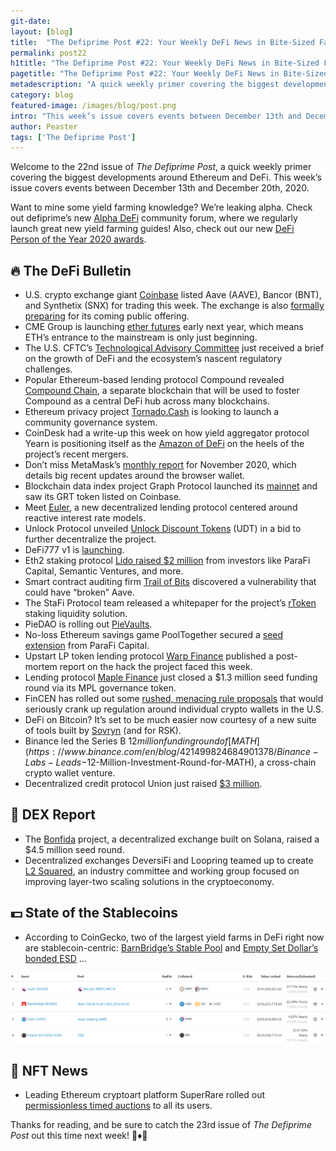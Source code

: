 ```yaml
---
git-date:
layout: [blog]
title:  "The Defiprime Post #22: Your Weekly DeFi News in Bite-Sized Fashion"
permalink: post22
h1title: "The Defiprime Post #22: Your Weekly DeFi News in Bite-Sized Fashion"
pagetitle: "The Defiprime Post #22: Your Weekly DeFi News in Bite-Sized Fashion"
metadescription: "A quick weekly primer covering the biggest developments around Ethereum and DeFi. This week’s issue covers events between December 13th and December 20th, 2020"
category: blog
featured-image: /images/blog/post.png
intro: "This week’s issue covers events between December 13th and December 20th, 2020"
author: Peaster
tags: ['The Defiprime Post']
---
```


Welcome to the 22nd issue of _The Defiprime Post_, a quick weekly primer covering the biggest developments around Ethereum and DeFi. This week’s issue covers events between December 13th and December 20th, 2020.

Want to mine some yield farming knowledge? We’re leaking alpha. Check out defiprime’s new [Alpha DeFi](https://alpha.defiprime.com/c/yield-farming/6) community forum, where we regularly launch great new yield farming guides! Also, check out our new [DeFi Person of the Year 2020 awards](https://defiprime.com/defi-person-2020).


## 🔥 The DeFi Bulletin

*   U.S. crypto exchange giant [Coinbase](https://blog.coinbase.com/aave-aave-bancor-bnt-and-synthetix-snx-are-launching-on-coinbase-pro-67278bcd8192) listed Aave (AAVE), Bancor (BNT), and Synthetix (SNX) for trading this week. The exchange is also [formally preparing](https://blog.coinbase.com/coinbase-announces-confidential-submission-of-draft-registration-statement-b140a9dfc9f5) for its coming public offering. 
*   CME Group is launching [ether futures](https://www.cmegroup.com/media-room/press-releases/2020/12/16/cme_group_to_launchetherfuturesonfebruary82021.html?utm_source=twitter&utm_medium=organic_social&utm_campaign=ether_futures&utm_content=20201216_press_release) early next year, which means ETH’s entrance to the mainstream is only just beginning. 
*   The U.S. CFTC’s [Technological Advisory Committee](https://www.youtube.com/watch?t=970&v=9Cs0urDom0U&feature=youtu.be) just received a brief on the growth of DeFi and the ecosystem’s nascent regulatory challenges. 
*   Popular Ethereum-based lending protocol Compound revealed [Compound Chain](https://compound.cash/), a separate blockchain that will be used to foster Compound as a central DeFi hub across many blockchains. 
*   Ethereum privacy project [Tornado.Cash](https://tornado-cash.medium.com/tornado-cash-governance-proposal-a55c5c7d0703) is looking to launch a community governance system.
*   CoinDesk had a write-up this week on how yield aggregator protocol Yearn is positioning itself as the [Amazon of DeFi](https://www.coindesk.com/mergers-position-yearn-finance-as-the-amazon-of-defi) on the heels of the project’s recent mergers. 
*   Don’t miss MetaMask’s [monthly report](https://medium.com/metamask/metamask-monthly-november-2020-1723092f7ded) for November 2020, which details big recent updates around the browser wallet. 
*   Blockchain data index project Graph Protocol launched its [mainnet](https://cointelegraph.com/news/blockchain-data-gets-simpler-as-the-graph-launches-mainnet) and saw its GRT token listed on Coinbase. 
*   Meet [Euler](https://medium.com/euler-xyz/introducing-euler-8f4422f13848), a new decentralized lending protocol centered around reactive interest rate models. 
*   Unlock Protocol unveiled [Unlock Discount Tokens](https://unlock-protocol.com/blog/unlock-tokens-launched) (UDT) in a bid to further decentralize the project. 
*   DeFi777 v1 is [launching](https://dmihal.medium.com/defi777-v1-launch-c92f03ee40a1).
*   Eth2 staking protocol [Lido raised $2 million](https://www.theblockcrypto.com/amp/linked/87761/eth2-staking-protocol-lido-raises-2-million-funding?__twitter_impression=true) from investors like ParaFi Capital, Semantic Ventures, and more. 
*   Smart contract auditing firm [Trail of Bits](https://blog.trailofbits.com/2020/12/16/breaking-aave-upgradeability/) discovered a vulnerability that could have “broken” Aave. 
*   The StaFi Protocol team released a whitepaper for the project’s [rToken](https://medium.com/stafi/stafi-rtoken-whitepaper-officially-released-ef77747345a0) staking liquidity solution. 
*   PieDAO is rolling out [PieVaults](https://medium.com/piedao/announcing-pievaults-19e2fa4c734e). 
*   No-loss Ethereum savings game PoolTogether secured a [seed extension](https://medium.com/pooltogether/seed-extension-with-parafi-2ab973302d50) from ParaFi Capital.
*   Upstart LP token lending protocol [Warp Finance](https://warpfinance.medium.com/warp-finance-exploit-summary-recovery-of-funds-5b8fe4a11898) published a post-mortem report on the hack the project faced this week. 
*   Lending protocol [Maple Finance](https://www.coindesk.com/maple-finance-corporate-lending-defi?utm_source=telegram.me&utm_medium=social&utm_campaign=defi-startup-brings-corporate-lending-te) just closed a $1.3 million seed funding round via its MPL governance token. 
*   FinCEN has rolled out some [rushed, menacing rule proposals](https://www.coincenter.org/a-midnight-rule-for-cryptocurrency-transaction-reports/) that would seriously crank up regulation around individual crypto wallets in the U.S. 
*   DeFi on Bitcoin? It’s set to be much easier now courtesy of a new suite of tools built by [Sovryn](https://cointelegraph.com/news/sovryn-launches-complete-suite-for-bitcoin-defi-on-rsk) (and for RSK). 
*   Binance led the Series B $12 million funding round of [MATH](https://www.binance.com/en/blog/421499824684901378/Binance-Labs-Leads-$12-Million-Investment-Round-for-MATH), a cross-chain crypto wallet venture. 
*   Decentralized credit protocol Union just raised [$3 million](https://medium.com/union-finance/union-has-raised-3m-to-bring-credit-to-ethereum-6cc1b5f40776). 


## 💱 DEX Report

*   The [Bonfida](https://www.theblockcrypto.com/linked/87811/decentralized-exchange-bonfida-seed-round) project, a decentralized exchange built on Solana, raised a $4.5 million seed round. 
*   Decentralized exchanges DeversiFi and Loopring teamed up to create [L2 Squared](https://blog.deversifi.com/loopring-deversifi-announce-layer2-squared/), an industry committee and working group focused on improving layer-two scaling solutions in the cryptoeconomy.


## 💵 State of the Stablecoins

*   According to CoinGecko, two of the largest yield farms in DeFi right now are stablecoin-centric: [BarnBridge’s Stable Pool](https://app.barnbridge.com/pools/stable-token) and [Empty Set Dollar’s bonded ESD](https://app.emptyset.finance/#/dao/) ...

![](/images/blog/post22.png)


## 💎 NFT News

*   Leading Ethereum cryptoart platform SuperRare rolled out [permissionless timed auctions](https://medium.com/superrare/how-superrare-timed-auctions-work-a351058a6120) to all its users. 


Thanks for reading, and be sure to catch the 23rd issue of _The Defiprime Post_ out this time next week! 👋♦️👋
